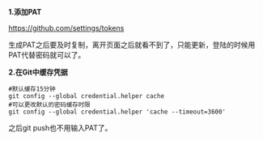 **1.添加PAT**

https://github.com/settings/tokens

生成PAT之后要及时复制，离开页面之后就看不到了，只能更新，登陆的时候用PAT代替密码就可以了。

**2.在Git中缓存凭据**

```
#默认缓存15分钟
git config --global credential.helper cache
#可以更改默认的密码缓存时限
git config --global credential.helper 'cache --timeout=3600'
```

之后git push也不用输入PAT了。